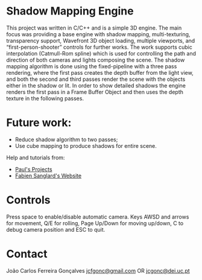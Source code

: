 # Shadow Mapping Engine

This project was written in C/C++ and is a simple 3D engine.
The main focus was providing a base engine with shadow mapping, multi-texturing,
transparency support, Wavefront 3D object loading, multiple viewports,
and “first-person-shooter” controls for further works. The work supports
cubic interpolation (Catmull-Rom spline) which is used for controlling the
path and direction of both cameras and lights composing the scene. The shadow
mapping algorithm is done using the fixed-pipeline with a three pass rendering,
where the first pass creates the depth buffer from the light view, and both the
second and third passes render the scene with the objects either in the shadow
or lit. In order to show detailed shadows the engine renders the first pass
in a Frame Buffer Object and then uses the depth texture in the following passes.

# Future work:
- Reduce shadow algorithm to two passes;
- Use cube mapping to produce shadows for entire scene.

Help and tutorials from:
- [Paul's Projects](http://www.paulsprojects.net/opengl/shadowmap/shadowmap.html)
- [Fabien Sanglard's Website](http://fabiensanglard.net/shadowmapping/index.php)

# Controls
Press space to enable/disable automatic camera.
Keys AWSD and arrows for movement, Q/E for rolling, Page Up/Down for moving up/down, C to debug camera position and ESC to quit.

# Contact
João Carlos Ferreira Gonçalves
jcfgonc@gmail.com OR jcgonc@dei.uc.pt

